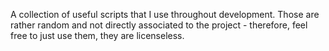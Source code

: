 A collection of useful scripts that I use throughout development. Those are rather random and not directly associated to the project - therefore, feel free to just use them, they are licenseless.
